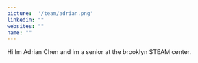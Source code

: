 ```yaml
---
picture:  '/team/adrian.png'
linkedin: ""
websites: ""
name: ""
---
```


Hi Im Adrian Chen and im a senior at the brooklyn STEAM center.

